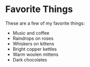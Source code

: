 # Favorite Things

These are a few of my favorite things:

- Music and coffee
- Raindrops on roses
- Whiskers on kittens
- Bright copper kettles
- Warm woolen mittens
- Dark chocolates